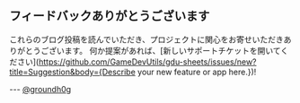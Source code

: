 
## フィードバックありがとうございます

これらのブログ投稿を読んでいただき、プロジェクトに関心をお寄せいただきありがとうございます。 何か提案があれば、[新しいサポートチケットを開いてください](https://github.com/GameDevUtils/gdu-sheets/issues/new?title=Suggestion&body={Describe your new feature or app here.})!

--- [@groundh0g](https://twitter.com/groundh0g)
